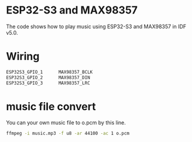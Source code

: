 # ESP32-S3 and MAX98357
The code shows how to play music using ESP32-S3 and MAX98357 in IDF v5.0.
# Wiring
```c
ESP32S3_GPIO_1      MAX98357_BCLK
ESP32S3_GPIO_2      MAX98357_DIN
ESP32S3_GPIO_3      MAX98357_LRC
```
# music file convert
You can your own music file to o.pcm by this line.
```bash
ffmpeg -i music.mp3 -f u8 -ar 44100 -ac 1 o.pcm
```